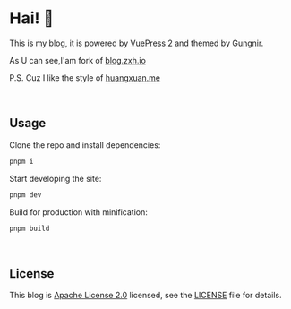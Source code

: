 # Hai! 🧐

This is my blog, it is powered by [VuePress 2](https://v2.vuepress.vuejs.org/) and themed by [Gungnir](https://github.com/Renovamen/vuepress-theme-gungnir).

As U can see,I'am fork of [blog.zxh.io](https://github.com/Renovamen/blog.zxh.io)

P.S. Cuz I like the style of [huangxuan.me](https://huangxuan.me/)

&nbsp;

## Usage

Clone the repo and install dependencies:

```bash
pnpm i
```

Start developing the site:

```bash
pnpm dev
```

Build for production with minification:

```bash
pnpm build
```

&nbsp;

## License

This blog is [Apache License 2.0](https://www.apache.org/licenses/LICENSE-2.0) licensed, see the [LICENSE](LICENSE) file for details.
